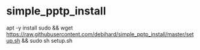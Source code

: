 # simple_pptp_install

apt -y install sudo && wget https://raw.githubusercontent.com/debihard/simple_pptp_install/master/setup.sh && sudo sh setup.sh
